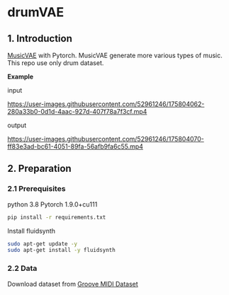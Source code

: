 # drumVAE

## 1. Introduction
[MusicVAE](https://github.com/magenta/magenta/tree/77ed668af96edea7c993d38973b9da342bd31e82/magenta/models/music_vae) with Pytorch. MusicVAE generate more various types of music. This repo use only drum dataset.

**Example**

input

https://user-images.githubusercontent.com/52961246/175804062-280a33b0-0d1d-4aac-927d-407f78a7f3cf.mp4



output

https://user-images.githubusercontent.com/52961246/175804070-ff83e3ad-bc61-4051-89fa-56afb9fa6c55.mp4


## 2. Preparation
### 2.1 Prerequisites
python 3.8
Pytorch 1.9.0+cu111 

```bash
pip install -r requirements.txt
```

Install fluidsynth
```bash
sudo apt-get update -y
sudo apt-get install -y fluidsynth
```

### 2.2 Data
Download dataset from [Groove MIDI Dataset](https://magenta.tensorflow.org/datasets/groove#control-changes)
